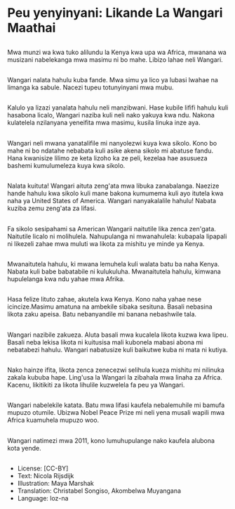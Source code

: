 # Peu yenyinyani: Likande La Wangari Maathai

##
Mwa munzi wa kwa tuko alilundu la Kenya kwa upa wa Africa, mwanana wa musizani nabelekanga mwa masimu ni bo mahe. Libizo lahae neli Wangari.

##
Wangari nalata hahulu kuba fande. Mwa simu ya lico ya lubasi lwahae na limanga ka sabule. Nacezi tupeu totunyinyani mwa mubu.

##
Kalulo ya lizazi yanalata hahulu neli manzibwani. Hase kubile lififi hahulu kuli hasabona licalo, Wangari naziba kuli neli nako yakuya kwa ndu. Nakona kulatelela nzilanyana yeneifita mwa masimu, kusila linuka inze aya.

##
Wangari neli mwana yanatalifile mi nanyolezwi kuya kwa sikolo. Kono bo mahe ni bo ndatahe nebabata kuli asike akena sikolo mi abatuse fandu. Hana kwanisize lilimo ze keta lizoho ka ze peli, kezelaa hae asusueza bashemi kumulumeleza kuya kwa sikolo.

##
Nalata kuituta! Wangari aituta zeng'ata mwa libuka zanabalanga. Naezize hande hahulu kwa sikolo kuli mane bakona kumumema kuli ayo itutela kwa naha ya United States of America. Wangari nanyakalalile hahulu! Nabata kuziba zemu zeng'ata za lifasi.

##
Fa sikolo sesipahami sa American Wangarii naitutile lika zenca zen'gata. Naitutile licalo ni molihulela. Nahupulanga ni mwanahulela: kubapala lipapali ni likezeli zahae mwa muluti wa likota za mishitu ye minde ya Kenya.

##
Mwanaitutela hahulu, ki mwana lemuhela kuli walata batu ba naha Kenya. Nabata kuli babe babatabile ni kulukuluha. Mwanaitutela hahulu, kimwana hupulelanga kwa ndu yahae mwa Afrika.

##
Hasa felize lituto zahae, akutela kwa Kenya. Kono naha yahae nese icincize.Masimu amatuna na ambekile sibaka sesituna. Basali nebasina likota zaku apeisa. Batu nebanyandile mi banana nebashwile tala.

##
Wangari nazibile zakueza. Aluta basali mwa kucalela likota kuzwa kwa lipeu. Basali neba lekisa likota ni kuitusisa mali kubonela mabasi abona mi nebatabezi hahulu. Wangari nabatusize kuli baikutwe kuba ni mata ni kutiya.

##
Nako hainze ifita, likota zenca zenecezwi selihula kueza mishitu mi nilinuka zakala kububa hape. Ling'usa la Wangari la zibahala mwa linaha za Africa. Kacenu, likitikiti za likota lihulile kuzwelela fa peu ya Wangari.

##
Wangari nabelekile katata. Batu mwa lifasi kaufela nebalemuhile mi bamufa mupuzo otumile. Ubizwa Nobel Peace Prize mi neli yena musali wapili mwa Africa kuamuhela mupuzo woo.

##
Wangari natimezi mwa 2011, kono lumuhupulange nako kaufela alubona kota yende.

##
* License: [CC-BY]
* Text: Nicola Rijsdijk
* Illustration: Maya Marshak
* Translation: Christabel Songiso, Akombelwa Muyangana
* Language: loz-na
